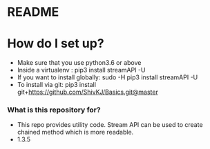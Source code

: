 # README #

# How do I set up?
* Make sure that you use python3.6 or above
* Inside a virtualenv            : pip3 install streamAPI -U
* If you want to install globally: sudo -H pip3 install streamAPI -U
* To install via git: pip3 install git+https://github.com/ShivKJ/Basics.git@master

### What is this repository for? ###

* This repo provides utility code. Stream API can be used to create chained method which is more readable.
* 1.3.5
